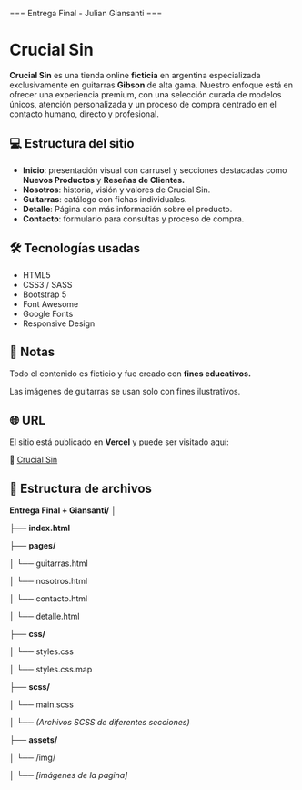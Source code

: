 === Entrega Final - Julian Giansanti ===

# Crucial Sin

**Crucial Sin** es una tienda online **ficticia** en argentina especializada exclusivamente en guitarras **Gibson** de alta gama. Nuestro enfoque está en ofrecer una experiencia premium, con una selección curada de modelos únicos, atención personalizada y un proceso de compra centrado en el contacto humano, directo y profesional.

## 💻 Estructura del sitio

-   **Inicio**: presentación visual con carrusel y secciones destacadas como **Nuevos Productos** y **Reseñas de Clientes.**
-   **Nosotros**: historia, visión y valores de Crucial Sin.
-   **Guitarras**: catálogo con fichas individuales.
-   **Detalle**: Página con más información sobre el producto.
-   **Contacto**: formulario para consultas y proceso de compra.

## 🛠️ Tecnologías usadas

-   HTML5
-   CSS3 / SASS
-   Bootstrap 5
-   Font Awesome
-   Google Fonts
-   Responsive Design

## 📌 Notas

Todo el contenido es ficticio y fue creado con **fines educativos.**

Las imágenes de guitarras se usan solo con fines ilustrativos.

## 🌐 URL

El sitio está publicado en **Vercel** y puede ser visitado aquí:

🔗 [Crucial Sin](https://crucialsin.vercel.app/)

## 📂 Estructura de archivos

**Entrega Final + Giansanti/**
│

├── **index.html**

├── **pages/**

│ └── guitarras.html

│ └── nosotros.html

│ └── contacto.html

│ └── detalle.html

├── **css/**

│ └── styles.css

│ └── styles.css.map

├── **scss/**

│ └── main.scss

│ └── _(Archivos SCSS de diferentes secciones)_

├── **assets/**

│ └── /img/

│ └── _[imágenes de la pagina]_
